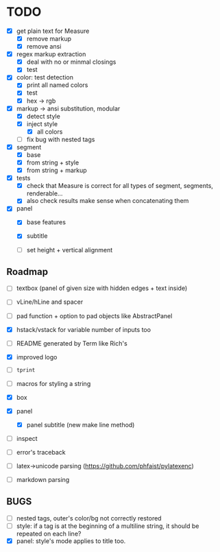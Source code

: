# TODO
- [x] get plain text for Measure
  - [x] remove markup
  - [x] remove ansi
  
- [x] regex markup extraction
  - [x] deal with no or minmal closings
  - [x] test

- [x] color: test detection
  - [x] print all named colors
  - [x] test
  - [x] hex -> rgb

- [x] markup -> ansi substitution, modular
  - [x] detect style
  - [x] inject style
    - [x] all colors
  - [ ] fix bug with nested tags
  
- [x] segment
  - [x] base
  - [x] from string + style
  - [x] from string + markup

- [x] tests
  - [x] check that Measure is correct for all types of segment, segments, renderable...
  - [x] also check results make sense when concatenating them

- [x] panel
  - [x] base features
  - [x] subtitle
  - [ ] set height + vertical alignment



## Roadmap
- [ ] textbox (panel of given size with hidden edges + text inside)
- [ ] vLine/hLine and spacer
- [ ] pad function + option to pad objects like AbstractPanel
 
- [x] hstack/vstack for variable number of inputs too
- [ ] README generated by Term like Rich's
- [x] improved logo
- [ ] `tprint`

- [ ] macros for styling a string
- [x] box
- [x] panel
  - [x] panel subtitle (new make line method)
- [ ] inspect
- [ ] error's traceback

- [ ] latex->unicode parsing (https://github.com/phfaist/pylatexenc)
- [ ] markdown parsing

## BUGS
- [ ] nested tags, outer's color/bg not correctly restored
- [ ] style: if a tag is at the beginning of a multiline string, it should be repeated on each line?
- [x] panel: style's mode applies to title too.
